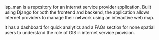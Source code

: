 isp_man is a repository for an internet service provider application. Built using Django for both the frontend and backend, the application allows internet providers to manage their network using an interactive web map.

It has a dashboard for quick analytics and a FAQs section for none spatial users to understand the role of GIS in internet service provision.
